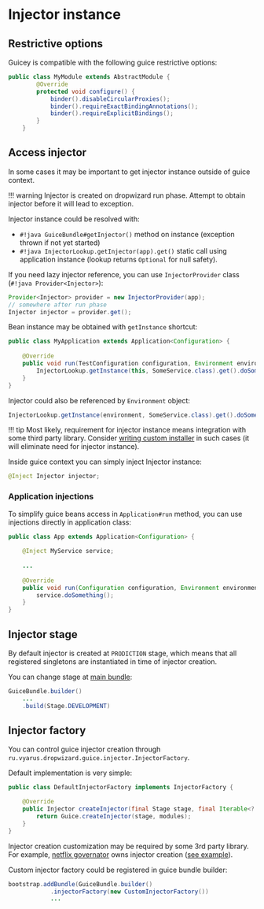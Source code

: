 # Injector instance

## Restrictive options

Guicey is compatible with the following guice restrictive options:

```java
public class MyModule extends AbstractModule {
        @Override
        protected void configure() {
            binder().disableCircularProxies();
            binder().requireExactBindingAnnotations();
            binder().requireExplicitBindings();
        }
    }
```

## Access injector

In some cases it may be important to get injector instance outside of guice context.

!!! warning
    Injector is created on dropwizard run phase. Attempt to obtain injector before it
    will lead to exception.

Injector instance could be resolved with:

* `#!java GuiceBundle#getInjector()` method on instance (exception thrown if not yet started)
* `#!java InjectorLookup.getInjector(app).get()` static call using application instance (lookup returns `Optional` for null safety).

If you need lazy injector reference, you can use `InjectorProvider` class (`#!java Provider<Injector>`):

```java
Provider<Injector> provider = new InjectorProvider(app);
// somewhere after run phase
Injector injector = provider.get();
```

Bean instance may be obtained with `getInstance` shortcut:

```java
public class MyApplication extends Application<Configuration> {
    
    @Override
    public void run(TestConfiguration configuration, Environment environment) throws Exception {
        InjectorLookup.getInstance(this, SomeService.class).get().doSomething();
    }
}
```       

Injector could also be referenced by `Environment` object:

```java
InjectorLookup.getInstance(environment, SomeService.class).get().doSomething();
```

!!! tip
    Most likely, requirement for injector instance means integration with some third party library.
    Consider [writing custom installer](../installers.md#writing-custom-installer) in such cases (it will eliminate need for injector instance).
    
Inside guice context you can simply inject Injector instance:

```java
@Inject Injector injector;
```    

### Application injections

To simplify guice beans access in `Application#run` method, you can use
injections directly in application class:

```java
public class App extends Application<Configuration> {
    
    @Inject MyService service; 
    
    ...
    
    @Override
    public void run(Configuration configuration, Environment environment) throws Exception {
        service.doSomething();
    } 
}
```

## Injector stage

By default injector is created at `PRODICTION` stage, which means that all registered
singletons are instantiated in time of injector creation.

You can change stage at [main bundle](../configuration.md#injector):

```java
GuiceBundle.builder()
    ...
    .build(Stage.DEVELOPMENT)
```

## Injector factory
  
You can control guice injector creation through `ru.vyarus.dropwizard.guice.injector.InjectorFactory`. 

Default implementation is very simple:

```java
public class DefaultInjectorFactory implements InjectorFactory {

    @Override
    public Injector createInjector(final Stage stage, final Iterable<? extends Module> modules) {
        return Guice.createInjector(stage, modules);
    }
}
```

Injector creation customization may be required by some 3rd party library.
For example, [netflix governator](https://github.com/Netflix/governator) 
owns injector creation ([see example](../../examples/governator.md)).

Custom injector factory could be registered in guice bundle builder:

```java
bootstrap.addBundle(GuiceBundle.builder()
            .injectorFactory(new CustomInjectorFactory())
            ...
```
